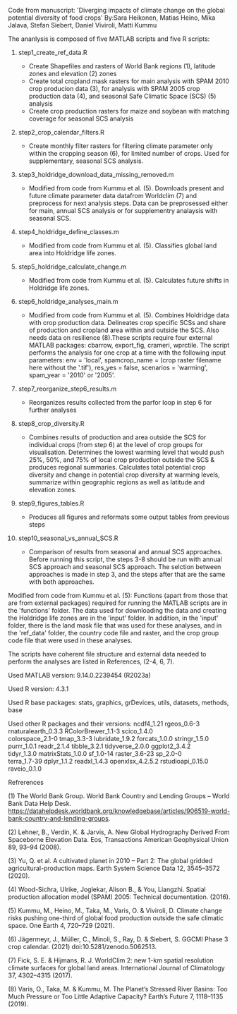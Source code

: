 Code from manuscript: 'Diverging impacts of climate change on the global potential diversity of food crops'
By:Sara Heikonen, Matias Heino, Mika Jalava, Stefan Siebert, Daniel Viviroli, Matti Kummu

The ananlysis is composed of five MATLAB scripts and five R scripts:

1) step1_create_ref_data.R
	- Create Shapefiles and rasters of World Bank regions (1), latitude zones and elevation (2) zones
	- Create total cropland mask rasters for main analysis with SPAM 2010 crop producion data (3),
	  for analysis with SPAM 2005 crop production data (4), and seasonal Safe Climatic Space (SCS) (5)
	  analysis
	- Create crop production rasters for maize and soybean with matching coverage for
	  seasonal SCS analysis

2) step2_crop_calendar_filters.R
	- Create monthly filter rasters for filtering climate parameter only within the cropping season (6),
	  for limited number of crops. Used for supplementary, seasonal SCS analysis.

3) step3_holdridge_download_data_missing_removed.m
	- Modified from code from Kummu et al. (5). Downloads present and future climate parameter data
	  datafrom Worldclim (7) and preprocess for next analysis steps. Data can be preprosessed either
	  for main, annual SCS analysis or for supplementry analaysis with seasonal SCS.

4) step4_holdridge_define_classes.m
	-  Modified from code from Kummu et al. (5). Classifies global land area into Holdridge life zones.

5) step5_holdridge_calculate_change.m
	-  Modified from code from Kummu et al. (5). Calculates future shifts in Holdridge life zones.

6) step6_holdridge_analyses_main.m
	-  Modified from code from Kummu et al. (5). Combines Holdridge data with crop production data.
	   Delineates crop specific SCSs and share of production and cropland area within and outside the SCS.
	   Also needs data on resilience (8).These scripts require four external MATLAB packages: cbarrow, export_fig,
	   crameri, wprctile. The script performs the analysis for one crop at a time with the following input parameters: env = 'local',
	   spamcrop_name = (crop raster filename here without the '.tif'), res_yes = false, scenarios = 'warming', spam_year = '2010' or '2005'.
	   

7) step7_reorganize_step6_results.m
	- Reorganizes results collected from the parfor loop in step 6 for further analyses

8) step8_crop_diversity.R
	- Combines results of production and area outside the SCS for individual crops (from step 6)
	  at the level of crop groups for visualisation. Determines the lowest warming level that would
	  push 25%, 50%, and 75% of local crop production outside the SCS & produces regional summaries. Calculates total
	  potential crop diversity and change in potential crop diversity at warming levels, summarize within geographic
	  regions as well as latitude and elevation zones.

9) step9_figures_tables.R
	- Produces all figures and reformats some output tables from previous steps

10) step10_seasonal_vs_annual_SCS.R
	- Comparison of results from seasonal and annual SCS approaches. Before running this script, the steps 3-8 should be run with
	  annual SCS approach and seasonal SCS approach. The selction between approaches is made in step 3, and the steps after that are the
	  same with both approaches.

Modified from code from Kummu et al. (5): Functions (apart from those that are from external packages) required for running the MATLAB scripts are
in the 'functions' folder. The data used for downloading the data and creating the Holdridge life zones are in the 'input' folder. In addition,
in the 'input' folder, there is the land mask file that was used for these analyses, and in the 'ref_data' folder, the country code file and raster,
and the crop group code file that were used in these analyses.

The scripts have coherent file structure and external data needed to perform the analyses are listed in References, (2-4, 6, 7).

Used MATLAB version: 9.14.0.2239454 (R2023a)

Used R version: 4.3.1

Used R base packages: stats, graphics, grDevices, utils, datasets, methods, base

Used other R packages and their versions:
ncdf4_1.21          rgeos_0.6-3         rnaturalearth_0.3.3 RColorBrewer_1.1-3  scico_1.4.0        
colorspace_2.1-0    tmap_3.3-3          lubridate_1.9.2     forcats_1.0.0       stringr_1.5.0      
purrr_1.0.1         readr_2.1.4         tibble_3.2.1        tidyverse_2.0.0     ggplot2_3.4.2      
tidyr_1.3.0         matrixStats_1.0.0   sf_1.0-14           raster_3.6-23       sp_2.0-0           
terra_1.7-39        dplyr_1.1.2         readxl_1.4.3        openxlsx_4.2.5.2    rstudioapi_0.15.0  
raveio_0.1.0

Refrerences

(1) The World Bank Group. World Bank Country and Lending Groups – World Bank Data Help Desk. 
https://datahelpdesk.worldbank.org/knowledgebase/articles/906519-world-bank-country-and-lending-groups.

(2) Lehner, B., Verdin, K. & Jarvis, A. New Global Hydrography Derived From Spaceborne Elevation Data. 
Eos, Transactions American Geophysical Union 89, 93–94 (2008).

(3) Yu, Q. et al. A cultivated planet in 2010 – Part 2: The global gridded agricultural-production maps.
Earth System Science Data 12, 3545–3572 (2020).

(4) Wood-Sichra, Ulrike, Joglekar, Alison B., & You, Liangzhi. Spatial production allocation model (SPAM) 2005: Technical documentation. (2016).

(5) Kummu, M., Heino, M., Taka, M., Varis, O. & Viviroli, D. Climate change risks pushing one-third of global food production outside the safe climatic space.
One Earth 4, 720–729 (2021).

(6) Jägermeyr, J., Müller, C., Minoli, S., Ray, D. & Siebert, S. GGCMI Phase 3 crop calendar. (2021) doi:10.5281/zenodo.5062513.

(7) Fick, S. E. & Hijmans, R. J. WorldClim 2: new 1-km spatial resolution climate surfaces for global land areas.
International Journal of Climatology 37, 4302–4315 (2017).

(8) Varis, O., Taka, M. & Kummu, M. The Planet’s Stressed River Basins: Too Much Pressure or Too Little Adaptive Capacity? Earth’s Future 7, 1118–1135 (2019).